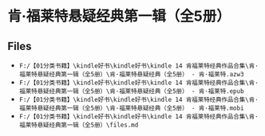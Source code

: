 # 肯·福莱特悬疑经典第一辑（全5册）

## Files

- `F:/【01分类书籍】\kindle好书\kindle好书\kindle 14 肯福莱特经典作品合集\肯·福莱特悬疑经典第一辑（全5册）\肯·福莱特悬疑经典（全5册） - 肯·福莱特.azw3`
- `F:/【01分类书籍】\kindle好书\kindle好书\kindle 14 肯福莱特经典作品合集\肯·福莱特悬疑经典第一辑（全5册）\肯·福莱特悬疑经典（全5册） - 肯·福莱特.epub`
- `F:/【01分类书籍】\kindle好书\kindle好书\kindle 14 肯福莱特经典作品合集\肯·福莱特悬疑经典第一辑（全5册）\肯·福莱特悬疑经典（全5册） - 肯·福莱特.mobi`
- `F:/【01分类书籍】\kindle好书\kindle好书\kindle 14 肯福莱特经典作品合集\肯·福莱特悬疑经典第一辑（全5册）\files.md`
